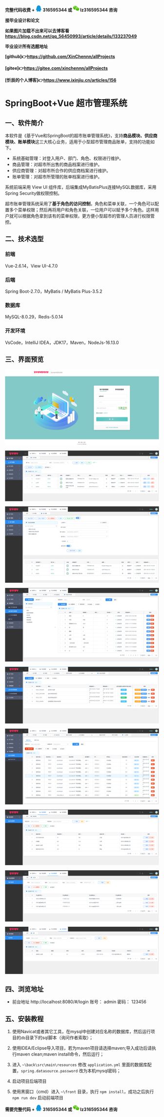 **完整代码收费 +  <img src="./pictures/qq.svg" width="20"> 316595344     或   <img src="./pictures/weChat.svg" width="20"> lz316595344  咨询** 

**接毕业设计和论文**

**如果图片加载不出来可以去博客看 https://blog.csdn.net/qq_56450993/article/details/133237049**

**毕业设计所有选题地址**

**[github]👉https://github.com/XinChennn/allProjects**

**[gitee]👉https://gitee.com/xinchennn/allProjects**

**[忻辰的个人博客]👉https://www.ixinjiu.cn/articles/156**

# SpringBoot+Vue 超市管理系统

## 一、软件简介

本软件是《基于Vue和SpringBoot的超市账单管理系统》，支持**商品模块、供应商模块、账单模块**这三大核心业务，适用于小型超市管理商品账单，支持的功能如下。

- 系统基础管理：对登入用户、部门、角色、权限进行维护。
- 商品管理：对超市所出售的商品档案进行维护。
- 供应商管理：对超市所合作的供应商档案进行维护。
- 账单管理：对超市所管理的账单档案进行维护。  

系统前端采用 View UI 组件库，后端集成MyBatisPlus连接MySQL数据库，采用Spring Security做权限控制。

超市账单管理系统采用了**基于角色的访问控制**，角色和菜单关联，一个角色可以配置多个菜单权限；然后再将用户和角色关联，一位用户可以赋予多个角色。这样用户就可以根据角色拿到该有的菜单权限，更方便小型超市的管理人员进行权限管控。

## 二、技术选型

### 前端

Vue-2.6.14，View UI-4.7.0

### 后端

Spring Boot-2.7.0，MyBatis / MyBatis Plus-3.5.2

### 数据库

MySQL-8.0.29，Redis-5.0.14

### 开发环境

VsCode，IntelliJ IDEA，JDK17，Maven，NodeJs-16.13.0

## 三、界面预览  

![](./pictures/img1.jpg)

![](./pictures/img2.jpg)

![](./pictures/img3.jpg)

![](./pictures/img4.jpg)

![](./pictures/img5.jpg)

![](./pictures/img6.jpg)

![](./pictures/img7.jpg)

![](./pictures/img8.jpg)

![](./pictures/img9.jpg)

## 四、浏览地址

  - 前台地址  http://localhost:8080/#/login  账号： admin 密码： 123456

## 五、安装教程

1. 使用Navicat或者其它工具，在mysql中创建对应名称的数据库，然后运行项目的`db`目录下的sql脚本（询问作者索取）；

2. 使用IDEA/Eclipse导入项目，若为maven项目请选择maven;导入成功后请执行maven clean;maven install命令，然后运行；

3. 进入 `~\back\src\main\resources` 修改 `application.yml` 里面的数据库配置，`spring.datasource.password` 改为本机mysql密码；

4. 启动项目后端项目

5. 使用黑窗口（cmd）进入 `~\front` 目录，执行 `npm install`，成功之后执行 `npm run dev` 启动前端项目



**需要完整代码 +  <img src="./pictures/qq.svg" width="20"> 316595344     或   <img src="./pictures/weChat.svg" width="20"> lz316595344  咨询** 
